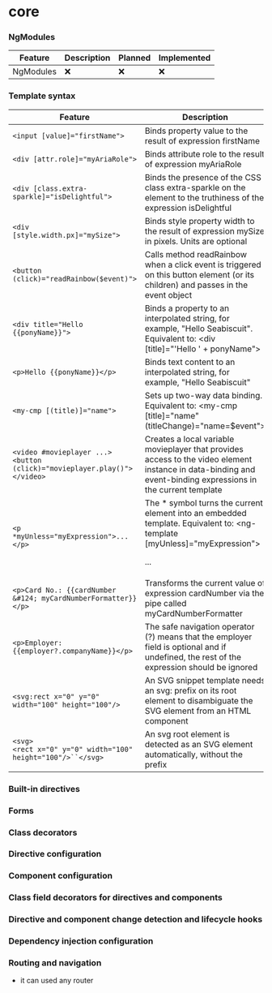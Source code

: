 # core

### NgModules
| Feature | Description | Planned | Implemented |
| --- | ---| --- | --- |
| NgModules | :x: | :x: | :x: |

### Template syntax
| Feature | Description | Planned | Implemented |
| --- | ---| --- | --- |
| `<input [value]="firstName">` | Binds property value to the result of expression firstName | :heavy_check_mark: | :x: |
| `<div [attr.role]="myAriaRole">` | Binds attribute role to the result of expression myAriaRole | :heavy_check_mark: | :x: |
| `<div [class.extra-sparkle]="isDelightful">` | Binds the presence of the CSS class extra-sparkle on the element to the truthiness of the expression isDelightful | :heavy_check_mark: | :x: |
| `<div [style.width.px]="mySize">` | Binds style property width to the result of expression mySize in pixels. Units are optional | :heavy_check_mark: | :x: |
| `<button (click)="readRainbow($event)">` | Calls method readRainbow when a click event is triggered on this button element (or its children) and passes in the event object | :heavy_check_mark: | :x: |
| `<div title="Hello {{ponyName}}">` | Binds a property to an interpolated string, for example, "Hello Seabiscuit". Equivalent to: <div [title]="'Hello ' + ponyName"> | :heavy_check_mark: | :x: |
| `<p>Hello {{ponyName}}</p>` | Binds text content to an interpolated string, for example, "Hello Seabiscuit" | :heavy_check_mark: | :x: |
| `<my-cmp [(title)]="name">` | Sets up two-way data binding. Equivalent to: <my-cmp [title]="name" (titleChange)="name=$event"> | :heavy_check_mark: | :x: |
| `<video #movieplayer ...>`<br/>`<button (click)="movieplayer.play()">`<br/>`</video>` | Creates a local variable movieplayer that provides access to the video element instance in data-binding and event-binding expressions in the current template | :heavy_check_mark: | :x: |
| `<p *myUnless="myExpression">...</p>` | The * symbol turns the current element into an embedded template. Equivalent to: <ng-template [myUnless]="myExpression"><p>...</p></ng-template> | :heavy_check_mark: | :x: |
| `<p>Card No.: {{cardNumber &#124; myCardNumberFormatter}}</p>` | Transforms the current value of expression cardNumber via the pipe called myCardNumberFormatter | :heavy_check_mark: | :x: |
| `<p>Employer: {{employer?.companyName}}</p>` | The safe navigation operator (?) means that the employer field is optional and if undefined, the rest of the expression should be ignored | :heavy_check_mark: | :x: |
| `<svg:rect x="0" y="0" width="100" height="100"/>` | An SVG snippet template needs an svg: prefix on its root element to disambiguate the SVG element from an HTML component | :question: | :x: |
| `<svg>`<br/>`<rect x="0" y="0" width="100" height="100"/>``</svg>` | An svg root element is detected as an SVG element automatically, without the prefix | :question: | :x: |

### Built-in directives

### Forms

### Class decorators

### Directive configuration

### Component configuration

### Class field decorators for directives and components

### Directive and component change detection and lifecycle hooks

### Dependency injection configuration

### Routing and navigation
- it can used any router
